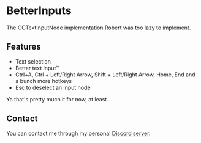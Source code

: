 # BetterInputs

The CCTextInputNode implementation Robert was too lazy to implement.

## Features

- Text selection
- Better text input™️
- Ctrl+A, Ctrl + Left/Right Arrow, Shift + Left/Right Arrow, Home, End and a bunch more hotkeys
- Esc to deselect an input node

Ya that's pretty much it for now, at least.

## Contact

You can contact me through my personal [Discord server](https://discord.gg/3bShQb6Jz3).
